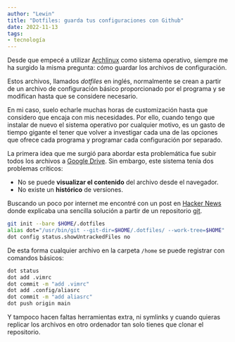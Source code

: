 ```yaml
---
author: "Lewin"
title: "Dotfiles: guarda tus configuraciones con Github"
date: 2022-11-13
tags:
- tecnología
---
```


Desde que empecé a utilizar [Archlinux](https://archlinux.org/) como sistema operativo, siempre me ha surgido la misma pregunta: cómo guardar los archivos de configuración.

Estos archivos, llamados *dotfiles* en inglés, normalmente se crean a partir de un archivo de configuración básico proporcionado por el programa y se modifican hasta que se considere necesario.

En mi caso, suelo echarle muchas horas de customización hasta que considero que encaja con mis necesidades. Por ello, cuando tengo que instalar de nuevo el sistema operativo por cualquier motivo, es un gasto de tiempo gigante el tener que volver a investigar cada una de las opciones que ofrece cada programa y programar cada configuración por separado.

La primera idea que me surgió para abordar esta problemática fue subir todos los archivos a [Google Drive](https://www.google.com/drive/). Sin embargo, este sistema tenía dos problemas críticos:

- No se puede **visualizar el contenido** del archivo desde el navegador.
- No existe un **histórico** de versiones.

Buscando un poco por internet me encontré con un post en [Hacker News](https://news.ycombinator.com/item?id=11071754) donde explicaba una sencilla solución a partir de un repositorio [git](https://git-scm.com/).

```bash
git init --bare $HOME/.dotfiles
alias dot="/usr/bin/git --git-dir=$HOME/.dotfiles/ --work-tree=$HOME"
dot config status.showUntrackedFiles no
```

De esta forma cualquier archivo en la carpeta ```/home``` se puede registrar con comandos básicos:

```bash
dot status
dot add .vimrc
dot commit -m "add .vimrc"
dot add .config/aliasrc
dot commit -m "add aliasrc"
dot push origin main
```

Y tampoco hacen faltas herramientas extra, ni symlinks y cuando quieras replicar los archivos en otro ordenador tan solo tienes que clonar el repositorio.